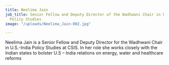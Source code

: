 ```yaml
---
title: Neelima Jain
job_title: Senior Fellow and Deputy Director of the Wadhwani Chair in U.S.- India
  Policy Studies
image: "/uploads/Neelima_Jain-002.jpg"

---
```

Neelima Jain is a Senior Fellow and Deputy Director for the Wadhwani Chair in U.S.-India Policy Studies at CSIS. In her role she works closely with the Indian states to bolster U.S – India relations on energy, water and healthcare reforms